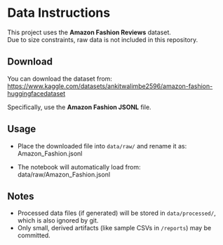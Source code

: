 # Data Instructions

This project uses the **Amazon Fashion Reviews** dataset.  
Due to size constraints, raw data is not included in this repository.  

## Download
You can download the dataset from:  
https://www.kaggle.com/datasets/ankitwalimbe2596/amazon-fashion-huggingfacedataset

Specifically, use the **Amazon Fashion JSONL** file.  

## Usage
- Place the downloaded file into `data/raw/` and rename it as: 
Amazon_Fashion.jsonl

- The notebook will automatically load from:
data/raw/Amazon_Fashion.jsonl


## Notes
- Processed data files (if generated) will be stored in `data/processed/`, which is also ignored by git.
- Only small, derived artifacts (like sample CSVs in `/reports`) may be committed.

